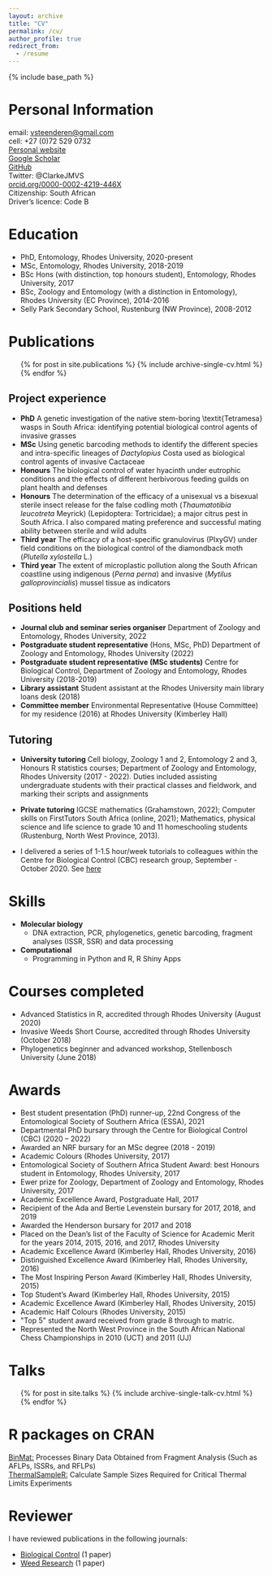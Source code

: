 ```yaml
---
layout: archive
title: "CV"
permalink: /cv/
author_profile: true
redirect_from:
  - /resume
---
```


{% include base_path %}

Personal Information
======

email: vsteenderen@gmail.com     
cell: +27 (0)72 529 0732    
[Personal website](https://clarkevansteenderen.github.io/)    
[Google Scholar](https://scholar.google.com/citations?hl=en&user=L3U36VIAAAAJ)      
[GitHub](https://github.com/clarkevansteenderen)         
Twitter: @ClarkeJMVS  
[orcid.org/0000-0002-4219-446X](https://orcid.org/0000-0002-4219-446X)    
Citizenship: South African      
Driver’s licence: Code B

Education
======
* PhD, Entomology, Rhodes University, 2020-present 
* MSc, Entomology, Rhodes University, 2018-2019
* BSc Hons (with distinction, top honours student), Entomology, Rhodes University, 2017  
* BSc, Zoology and Entomology (with a distinction in Entomology), Rhodes University (EC Province), 2014-2016
* Selly Park Secondary School, Rustenburg (NW Province), 2008-2012

Publications
======
  <ul>{% for post in site.publications %}
    {% include archive-single-cv.html %}
  {% endfor %}</ul>

## Project experience

* **PhD** A genetic investigation of the native stem-boring \textit{Tetramesa} wasps in South Africa: identifying potential biological control agents of invasive grasses
* **MSc** Using genetic barcoding methods to identify the different species and intra-specific lineages of *Dactylopius* Costa used as biological control agents of invasive Cactaceae
* **Honours** The biological control of water hyacinth under eutrophic conditions and the effects of different herbivorous feeding guilds on plant health and defenses
* **Honours** The determination of the efficacy of a unisexual vs a bisexual sterile insect release for the false codling moth (*Thaumatotibia leucotreta* Meyrick) (Lepidoptera: Tortricidae); a major citrus pest in South Africa. I also compared mating preference and successful mating ability between sterile and wild adults
* **Third year** The efficacy of a host-specific granulovirus (PlxyGV) under field conditions on the biological control of the diamondback moth (*Plutella xylostella* L.)
* **Third year** The extent of microplastic pollution along the South African coastline using indigenous (*Perna perna*) and invasive (*Mytilus galloprovincialis*) mussel tissue as indicators

## Positions held

* **Journal club and seminar series organiser** Department of Zoology and Entomology, Rhodes University, 2022
* **Postgraduate student representative** (Hons, MSc, PhD) Department of Zoology and Entomology, Rhodes University (2022)
* **Postgraduate student representative (MSc students)** Centre for Biological Control, Department of Zoology and Entomology, Rhodes University (2018-2019)
* **Library assistant** Student assistant at the Rhodes University main library loans desk (2018)
* **Committee member** Environmental Representative (House Committee) for my residence (2016) at Rhodes University (Kimberley Hall)
  
## Tutoring

* **University tutoring** Cell biology, Zoology 1 and 2, Entomology 2 and 3, Honours R statistics courses; Department of Zoology and Entomology, Rhodes University (2017 - 2022). Duties included assisting undergraduate students with their practical classes and fieldwork, and marking their scripts and assignments

* **Private tutoring**  IGCSE mathematics (Grahamstown, 2022); Computer skills on FirstTutors South Africa (online, 2021); Mathematics, physical science and life science to grade 10 and 11 homeschooling students (Rustenburg, North West Province, 2013).

* I delivered a series of 1-1.5 hour/week tutorials to colleagues within the Centre for Biological Control (CBC) research group, September - October 2020. See [here](https://github.com/CJMvS/CBC_Tutorials)

Skills
======
* **Molecular biology** 
  * DNA extraction, PCR, phylogenetics, genetic barcoding, fragment analyses (ISSR, SSR) and data processing
* **Computational** 
  * Programming in Python and R, R Shiny Apps

Courses completed
======
* Advanced Statistics in R, accredited through Rhodes University (August 2020)
* Invasive Weeds Short Course, accredited through Rhodes University (October 2018)
* Phylogenetics beginner and advanced workshop, Stellenbosch University (June 2018)

Awards
======

* Best student presentation (PhD) runner-up, 22nd Congress of the Entomological Society of Southern Africa (ESSA), 2021 
* Departmental PhD bursary through the Centre for Biological Control (CBC) (2020 – 2022)
* Awarded an NRF bursary for an MSc degree (2018 - 2019)
* Academic Colours (Rhodes University, 2017)
* Entomological Society of Southern Africa Student Award: best Honours student in Entomology, Rhodes University, 2017
* Ewer prize for Zoology, Department of Zoology and Entomology, Rhodes University, 2017
* Academic Excellence Award, Postgraduate Hall, 2017
* Recipient of the Ada and Bertie Levenstein bursary for 2017, 2018, and 2019
* Awarded the Henderson bursary for 2017 and 2018
* Placed on the Dean’s list of the Faculty of Science for Academic Merit for the years 2014, 2015, 2016, and 2017, Rhodes University
* Academic Excellence Award (Kimberley Hall, Rhodes University, 2016)
* Distinguished Excellence Award (Kimberley Hall, Rhodes University, 2016)
* The Most Inspiring Person Award (Kimberley Hall, Rhodes University, 2015)
* Top Student’s Award (Kimberley Hall, Rhodes University, 2015)
* Academic Excellence Award (Kimberley Hall, Rhodes University, 2015)
* Academic Half Colours (Rhodes University, 2015)
* "Top 5" student award received from grade 8 through to matric.
* Represented the North West Province in the South African National Chess Championships in 2010 (UCT) and 2011 (UJ)

Talks
======
  <ul>{% for post in site.talks %}
    {% include archive-single-talk-cv.html %}
  {% endfor %}</ul>
  
R packages on CRAN
======
[BinMat:](https://cran.r-project.org/web/packages/BinMat/index.html) Processes Binary Data Obtained from Fragment Analysis (Such as AFLPs, ISSRs, and RFLPs)        
[ThermalSampleR:](https://cran.r-project.org/web/packages/ThermalSampleR/index.html) Calculate Sample Sizes Required for Critical Thermal Limits Experiments
  
Reviewer
=======

I have reviewed publications in the following journals:

* [Biological Control](https://www.journals.elsevier.com/biological-control) (1 paper)    
* [Weed Research](https://onlinelibrary.wiley.com/journal/13653180) (1 paper) 
